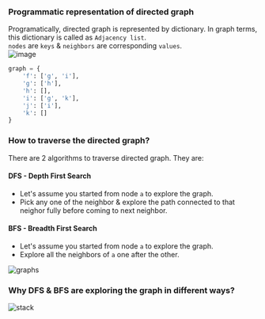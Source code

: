 ### Programmatic representation of directed graph
Programatically, directed graph is represented by dictionary. In graph terms, this dictionary is called as `Adjacency list`.</br>
`nodes` are `keys` & `neighbors` are corresponding `values`.</br>
![image](https://github.com/user-attachments/assets/74d74472-da32-4be9-85c2-440ff311403d)
```python
graph = {
    'f': ['g', 'i'],
    'g': ['h'],
    'h': [],
    'i': ['g', 'k'],
    'j': ['i'],
    'k': []
}
```
### How to traverse the directed graph?
There are 2 algorithms to traverse directed graph. They are:</br>
#### DFS - Depth First Search
- Let's assume you started from node `a` to explore the graph.
- Pick any one of the neighbor & explore the path connected to that neighor fully before coming to next neighbor.</br>

#### BFS - Breadth First Search
- Let's assume you started from node `a` to explore the graph.
- Explore all the neighbors of `a` one after the other.

![graphs](https://github.com/user-attachments/assets/e7ca79cf-6ddc-4a2d-bc1c-75a185909089)

### Why DFS & BFS are exploring the graph in different ways?
![stack](https://github.com/user-attachments/assets/9ee2b1ad-3f4b-466e-ae80-6e78e348460b)
